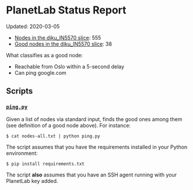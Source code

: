 # PlanetLab Status Report

Updated: 2020-03-05

  * [Nodes in the diku_IN5570 slice](nodes-all.txt): 555
  * [Good nodes in the diku_IN5570 slice](nodes-good.txt): 38

What classifies as a good node:

  * Reachable from Oslo within a 5-second delay
  * Can ping google.com

## Scripts

### [`ping.py`](ping.py)

Given a list of nodes via standard input, finds the good ones among
them (see definition of a good node above). For instance:

```
$ cat nodes-all.txt | python ping.py
```

The script assumes that you have the requirements installed in your
Python environment:

```
$ pip install requirements.txt
```

The script **also** assumes that you have an SSH agent running with
your PlanetLab key added.
